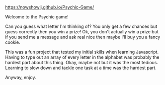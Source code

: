 https://nowshowjj.github.io/Psychic-Game/

Welcome to the Psychic game! 

Can you guess what letter I'm thinking of? You only get a few chances but guess correctly then you win a prize!
Ok, you don't actually win a prize but if you send me a message and ask real nice then maybe I'll buy you a fancy cookie.

This was a fun project that tested my initial skills when learning Javascript. 
Having to type out an array of every letter in the alphabet was probably the hardest part about this thing. Okay, maybe not
but it was the most tedious. Learning to slow down and tackle one task at a time was the hardest part. 

Anyway, enjoy. 
